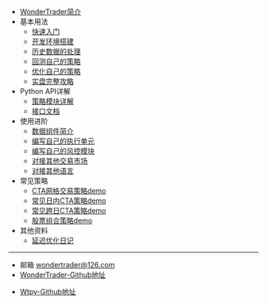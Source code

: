 * [WonderTrader简介](README.md)
* 基本用法
  * [快速入门](tutorial.md)
  * [开发环境搭建](devenv.md)
  * [历史数据的处理](histdata.md)
  * [回测自己的策略](mystrategy.md)
  * [优化自己的策略](optimizer.md)
  * [实盘完整攻略](product.md)
* Python API详解
  * [策略模块详解](structure.md)
  * [接口文档](interfaces.md)
* 使用进阶
  * [数据组件简介](datakit.md)
  * [编写自己的执行单元](execunit.md)
  * [编写自己的风控模块](riskmon.md)
  * [对接其他交易市场](moreexchg.md)
  * [对接其他语言](morelan.md)
* 常见策略
  * [CTA网格交易策略demo](gridstra.md)
  * [常见日内CTA策略demo](ctadaytradestra.md)
  * [常见跨日CTA策略demo](ctacrossdaystra.md)
  * [股票组合策略demo](random50.md)
* 其他资料
  * [延迟优化日记](latency.md)

---

* 邮箱 <wondertrader@126.com>
* [WonderTrader-Github地址](https://github.com/wondertrader/wondertrader/)

- [Wtpy-Github地址](https://github.com/wondertrader/wtpy/)
